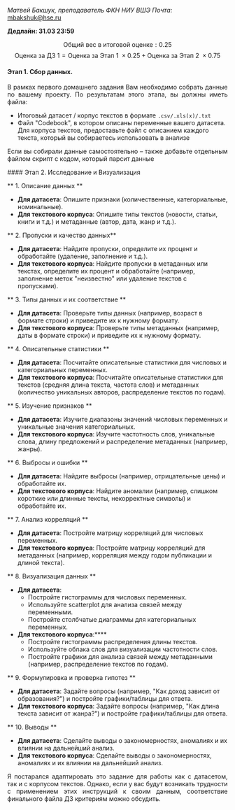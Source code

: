 *Матвей Бакшук, преподаватель ФКН НИУ ВШЭ*
*Почта:* mbakshuk@hse.ru

**Дедлайн: 31.03 23:59**

$$\text{Общий вес в итоговой оценке}: 0.25$$
$$\text{Оценка за ДЗ 1} = \text{Оценка за Этап 1 } \times  0.25 + \text{Оценка за Этап 2 } \times  0.75  $$
#### **Этап 1. Сбор данных.**
<p align = 'justify'>В рамках первого домашнего задания Вам необходимо собрать данные по вашему проекту. По результатам этого этапа, вы должны иметь файла: </p>
<ul>
<li>Итоговый датасет / корпус текстов в формате <code>.csv/.xls(x)/.txt</code></li>
<li> Файл "Codebook", в котором описаны переменные вашего датасета. Для корпуса текстов, предоставьте файл с описанием каждого текста, который вы собираетесь использовать в анализе</li>
</ul><p align = 'justify'>Если вы собирали данные самостоятельно – также добавьте отдельным файлом скрипт с кодом, который парсит данные</p>
#### Этап 2. Исследование и Визуализация

** 1. Описание данных **
- **Для датасета**: Опишите признаки (количественные, категориальные, номинальные).
- **Для текстового корпуса**: Опишите типы текстов (новости, статьи, книги и т.д.) и метаданные (автор, дата, жанр и т.д.).

** 2. Пропуски и качество данных**
- **Для датасета**: Найдите пропуски, определите их процент и обработайте (удаление, заполнение и т.д.).
- **Для текстового корпуса**: Найдите пропуски в метаданных или текстах, определите их процент и обработайте (например, заполнение меток "неизвестно" или удаление текстов с пропусками).

** 3. Типы данных и их соответствие **
- **Для датасета**: Проверьте типы данных (например, возраст в формате строки) и приведите их к нужному формату.
- **Для текстового корпуса**: Проверьте типы метаданных (например, даты в формате строки) и приведите их к нужному формату.

** 4. Описательные статистики **
- **Для датасета**: Посчитайте описательные статистики для числовых и категориальных переменных.
- **Для текстового корпуса**: Посчитайте описательные статистики для текстов (средняя длина текста, частота слов) и метаданных (количество уникальных авторов, распределение текстов по годам).

** 5. Изучение признаков **
- **Для датасета**: Изучите диапазоны значений числовых переменных и уникальные значения категориальных.
- **Для текстового корпуса**: Изучите частотность слов, уникальные слова, длину предложений и распределение метаданных (например, жанры).

** 6. Выбросы и ошибки **
- **Для датасета**: Найдите выбросы (например, отрицательные цены) и обработайте их.
- **Для текстового корпуса**: Найдите аномалии (например, слишком короткие или длинные тексты, некорректные символы) и обработайте их.

** 7. Анализ корреляций **
- **Для датасета**: Постройте матрицу корреляций для числовых переменных.
- **Для текстового корпуса**: Постройте матрицу корреляций для метаданных (например, корреляция между годом публикации и длиной текста).

** 8. Визуализация данных **
- **Для датасета**:
  - Постройте гистограммы для числовых переменных.
  - Используйте scatterplot для анализа связей между переменными.
  - Постройте столбчатые диаграммы для категориальных переменных.
- **Для текстового корпуса**:****
  - Постройте гистограммы распределения длины текстов.
  - Используйте облака слов для визуализации частотности слов.
  - Постройте графики для анализа связей между метаданными (например, распределение текстов по годам).

** 9. Формулировка и проверка гипотез **
- **Для датасета**: Задайте вопросы (например, "Как доход зависит от образования?") и постройте графики/таблицы для ответа.
- **Для текстового корпуса**: Задайте вопросы (например, "Как длина текста зависит от жанра?") и постройте графики/таблицы для ответа.

** 10. Выводы **
- **Для датасета**: Сделайте выводы о закономерностях, аномалиях и их влиянии на дальнейший анализ.
- **Для текстового корпуса**: Сделайте выводы о закономерностях, аномалиях и их влиянии на дальнейший анализ.

<p align = 'justify'>Я постарался адаптировать это задание для работы как с датасетом, так и с корпусом текстов. Однако, если у вас будут возникать трудности с применением этих инструкций к своим данным, соответствие финального файла ДЗ критериям можно обсудить.</p>
